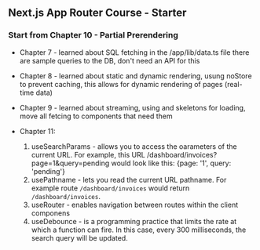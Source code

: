 ## Next.js App Router Course - Starter

### Start from Chapter 10 - Partial Prerendering

- Chapter 7 - learned about SQL fetching in the /app/lib/data.ts file there are sample queries to the DB, don't need an API for this

- Chapter 8 - learned about static and dynamic rendering, usung noStore to prevent caching, this allows for dynamic rendering of pages (real-time data)

- Chapter 9 - learned about streaming, using <Suspense /> and skeletons for loading, move all fetcing to components that need them

- Chapter 11:
  1. useSearchParams - allows you to access the oarameters of the current URL. For example, this URL /dashboard/invoices?page=1&query=pending would look like this: {page: '1', query: 'pending'}
  2. usePathname - lets you read the current URL pathname. For example route `/dashboard/invoices` would return `/dashboard/invoices`.
  3. useRouter - enables navigation between routes within the client componens
  4. useDebounce - is a programming practice that limits the rate at which a function can fire. In this case, every 300 milliseconds, the search query will be updated.
